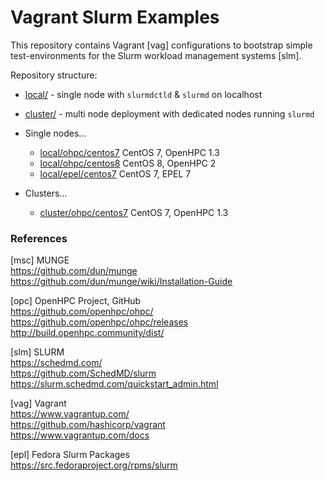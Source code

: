# Vagrant Slurm Examples

This repository contains Vagrant [vag] configurations to bootstrap simple
test-environments for the Slurm workload management systems [slm]. 

Repository structure:

* [local/](local) - single node with `slurmdctld` & `slurmd` on localhost
* [cluster/](cluster) - multi node deployment with dedicated nodes running `slurmd`

* Single nodes...
  - [local/ohpc/centos7](local/ohpc/centos7) CentOS 7, OpenHPC 1.3
  - [local/ohpc/centos8](local/ohpc/centos8) CentOS 8, OpenHPC 2
  - [local/epel/centos7](local/epel/centos7) CentOS 7, EPEL 7
* Clusters...
  - [cluster/ohpc/centos7](cluster/ohpc/centos7) CentOS 7, OpenHPC 1.3

### References

[msc] MUNGE  
<https://github.com/dun/munge>  
<https://github.com/dun/munge/wiki/Installation-Guide>

[opc] OpenHPC Project, GitHub  
<https://github.com/openhpc/ohpc/>  
<https://github.com/openhpc/ohpc/releases>  
<http://build.openhpc.community/dist/>

[slm] SLURM  
<https://schedmd.com/>  
https://github.com/SchedMD/slurm  
<https://slurm.schedmd.com/quickstart_admin.html>

[vag] Vagrant  
<https://www.vagrantup.com/>  
<https://github.com/hashicorp/vagrant>  
<https://www.vagrantup.com/docs>

[epl] Fedora Slurm Packages  
<https://src.fedoraproject.org/rpms/slurm>

